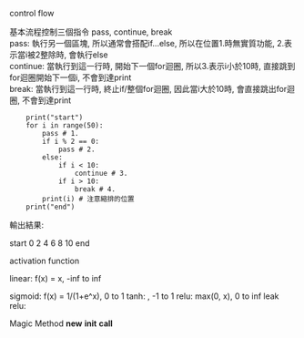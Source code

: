 

<p>control flow</p>

基本流程控制三個指令 pass, continue, break  
pass: 執行另一個區塊, 所以通常會搭配if...else, 所以在位置1.時無實質功能, 2.表示當i被2整除時, 會執行else  
continue: 當執行到這一行時, 開始下一個for迴圈, 所以3.表示i小於10時, 直接跳到for迴圈開始下一個i, 不會到達print  
break: 當執行到這一行時, 終止if/整個for迴圈, 因此當i大於10時, 會直接跳出for迴圈, 不會到達print  



        print("start")
        for i in range(50):
            pass # 1.
            if i % 2 == 0:
                pass # 2.
            else:
                if i < 10:
                    continue # 3.
                if i > 10:
                    break # 4.
            print(i) # 注意縮排的位置
        print("end")


輸出結果:

start
0
2
4
6
8
10
end

<p>activation function</p>

linear: f(x) = x, -inf to inf

sigmoid: f(x) = 1/(1+e^x), 0 to 1
tanh: , -1 to 1
relu: max(0, x), 0 to inf
leak relu: 
       
Magic Method
__new__
__init__
__call__

